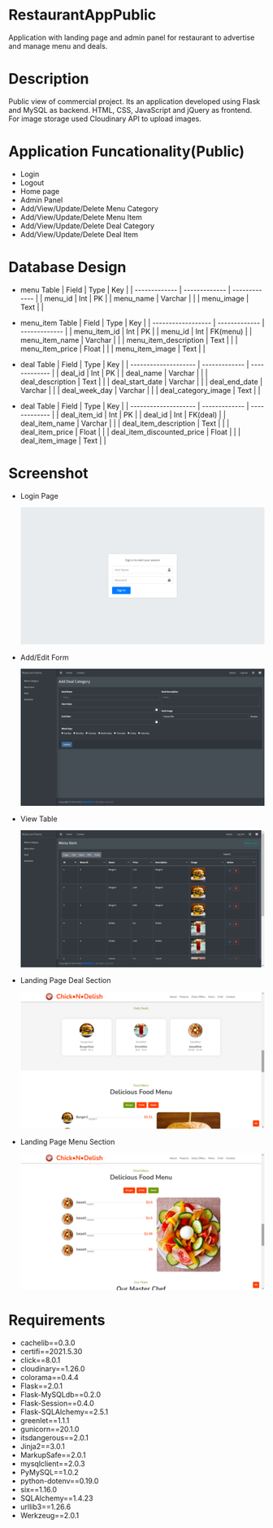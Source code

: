 # RestaurantAppPublic
Application with landing page and admin panel for restaurant to advertise and manage menu and deals.


# Description
Public view of commercial project.
Its an application developed using Flask and MySQL as backend.
HTML, CSS, JavaScript and jQuery as frontend.
For image storage used Cloudinary API to upload images.

# Application Funcationality(Public)
- Login
- Logout
- Home page
- Admin Panel
- Add/View/Update/Delete Menu Category
- Add/View/Update/Delete Menu Item
- Add/View/Update/Delete Deal Category
- Add/View/Update/Delete Deal Item

# Database Design
- menu Table
  | Field         | Type          | Key           |
  | ------------- | ------------- | ------------- |
  | menu_id       | Int           | PK            |
  | menu_name     | Varchar       |               |
  | menu_image | Text       |               |
  
- menu_item Table
  | Field              | Type          | Key           |
  | ------------------ | ------------- | ------------- |
  | menu_item_id        | Int           | PK            |
  | menu_id          | Int       |     FK(menu)           |
  | menu_item_name | Varchar           |      |
  | menu_item_description | Text           |        |
  | menu_item_price    | Float       |               |
  | menu_item_image | Text       |               |
  
- deal Table
  | Field                | Type          | Key           |
  | -------------------- | ------------- | ------------- |
  | deal_id           | Int           | PK            |
  | deal_name         | Varchar           |        |
  | deal_description   | Text           |        |
  | deal_start_date       | Varchar       |               |
  | deal_end_date       | Varchar       |               |
  | deal_week_day       | Varchar       |               |
  | deal_category_image       | Text       |               |
  
- deal Table
  | Field                | Type          | Key           |
  | -------------------- | ------------- | ------------- |
  | deal_item_id           | Int           | PK            |
  | deal_id | Int           | FK(deal)      |
  | deal_item_name            | Varchar           |       |
  | deal_item_description       | Text       |               |
  | deal_item_price            | Float       |               |
  | deal_item_discounted_price       | Float       |               |
  | deal_item_image               | Text       |               |

# Screenshot

- Login Page

  ![alt text](https://github.com/TheLastJediCoder/RestaurantAppPublic/blob/master/static/Login%20Page.png?raw=true)
  
- Add/Edit Form

  ![alt text](https://github.com/TheLastJediCoder/RestaurantAppPublic/blob/master/static/Form.png?raw=true)
  
- View Table

  ![alt text](https://github.com/TheLastJediCoder/RestaurantAppPublic/blob/master/static/Table.png?raw=true)
  
- Landing Page Deal Section

  ![alt text](https://github.com/TheLastJediCoder/RestaurantAppPublic/blob/master/static/Deal.png?raw=true)
  
- Landing Page Menu Section  

  ![alt text](https://github.com/TheLastJediCoder/RestaurantAppPublic/blob/master/static/Menu.png?raw=true)

# Requirements
- cachelib==0.3.0
- certifi==2021.5.30
- click==8.0.1
- cloudinary==1.26.0
- colorama==0.4.4
- Flask==2.0.1
- Flask-MySQLdb==0.2.0
- Flask-Session==0.4.0
- Flask-SQLAlchemy==2.5.1
- greenlet==1.1.1
- gunicorn==20.1.0
- itsdangerous==2.0.1
- Jinja2==3.0.1
- MarkupSafe==2.0.1
- mysqlclient==2.0.3
- PyMySQL==1.0.2
- python-dotenv==0.19.0
- six==1.16.0
- SQLAlchemy==1.4.23
- urllib3==1.26.6
- Werkzeug==2.0.1



